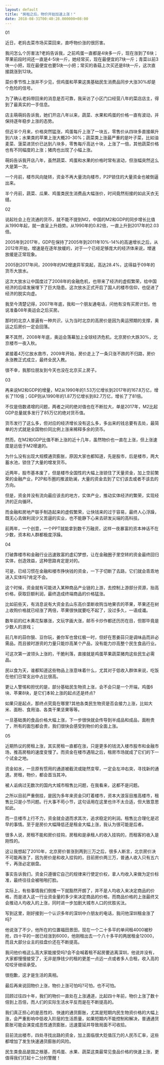 ```yaml
---
layout: default
title: "房租之后，物价开始加速上涨！"
date: 2018-08-31T00:40:28.000000+08:00
---
```


01

近日，老妈去菜市场买菜回来，直呼物价涨的很厉害。


我问怎么个厉害法?老妈告诉我，之前鸡蛋一直都是4块多一斤，现在涨到了6块；苹果前段时间还一直是4-5块一斤，她经常买，现在最便宜的7块一斤；青菜以前3块一小把，现在最便宜也要5块一小把；常买的香菇上次买还是8块一斤，这次直接跳涨到12块。


菜价季节性上涨并不少见，但鸡蛋和苹果这类基础民生消费品同步大涨30%却是个危险的信号。


为了确认老妈带回来的消息是否可靠，我采访了小区门口经营八年的菜店店主，得到了最真实的一手信息。


店主萌萌妈告诉我，她们开店八年以来，蔬菜、水果和鸡蛋的价格一直有波动，并保持逐年稳步上涨的态势。


但近半个月来，价格突然猛涨，鸡蛋每斤上涨了一块五，零售价从四块多直接飙升到六块；水果类的苹果上涨大概20-30%；蔬菜类上涨最严重的是叶子菜，比如油麦菜、菠菜进货价已达到八块多，零售每斤高达十块，上涨了一倍，其他蔬菜价格也有不同幅度的上涨；猪肉也出现了小幅上涨。


萌妈告诉我开店八年，虽然蔬菜、鸡蛋和水果的价格时常有波动，但涨幅突然这么大是第一次。


一个月前，楼市风向陡转，资金不再大量流向楼市，P2P锁住的大量资金也被倒逼出来。


半个月前，蔬菜、瓜果、鸡蛋类民生消费品大幅涨价，时间竟然衔接的如此天衣无缝。

02

说起社会上在流通的货币，就不能不提到M2，中国的M2和GDP的同步增长比值从1990年起，就一直呈上升趋势。从1990年的0.82倍，一直上升到2017年的2.03倍。


2005年到2017年，GDP在保持了2005年到2011年10%-14%的高速增长之后，从2012年开始，增速是在逐年放缓的，对于一个已经足够庞大的经济体来说，增速放缓是正常现象。


2005到2017年间，2009年的M2增速异军突起，高达28.4%，这得益于09年的货币大放水。


这次大放水让中国度过了2008年的金融危机，也带来了经济的虚假繁荣，给中国经济的后续发展埋下了巨大隐患。这次放水正式开启了国人的楼市信仰，也促进了经济的脱实向虚。


我至今清楚记得，2007年年底，我和一个朋友通电话，问他有没有买房计划，他说准备08年奥运会之后买房。


那时的北京人普遍有一种共识，认为当时北京的高房价是因为奥运预期的支撑，奥运之后房价一定会回落。


果不其然，2008年年底，奥运会落幕加上全球经济危机，北京房价大跌30%，北京楼市一夜入秋。


紧接着4万亿放水救市，2009年开始，房价走上了一条只涨不跌的不归路，房价永涨教正式成立，最终全民入教。


很不幸，我那位朋友到今天也没在北京买上房子。

03

再来说M2和GDP的增量，M2从1990年的1.53万亿增长到2017年的167.8万亿，增长了110倍；GDP则从1990年的1.87万亿增长到82.7万亿，增长了了81倍。


不仅是倍数递增的问题，两者之间的绝对值也在不断拉大，单是2017年，M2比起GDP总量就多发行了85万亿的绝对货币值。


货币发行了这么多，但对应的经济增长没有这么多，多出来的钱总要有去处，最简单的方式就是全国物价同比例上涨来稀释多余的货币。


然而，在M2和GDP比值不断上涨的近十几年，虽然物价也一直在上涨，但上涨速度是远低于M2增速的。


为什么没有出现大规模通货膨胀，原因大家也都知道，先是股市，后是楼市，两大蓄水池，锁住了大量的增发货币。


近两年，股市基本废了，但是楼市全国性的大幅上涨锁住了天量资金，加上空前繁荣的金融产业，P2P和币圈的推波助澜，大量的资金去到了它们该去或者不该去的方向。


但是，资金并没有流向最应该去的地方，实体产业，推动实体经济的繁荣，实现经济的正向循环。


而金融和房地产联手制造起来的虚假繁荣，让快钱来的过于容易，最终人心浮躁，既无心去做利润少又苦逼的实业，也不能静下心来去研发尖端的高科技。


前两年，一个创意，一个PPT就能拿到数千万融资，这样一夜暴富的资本神话不在少数，资本和人群都极度浮躁。

04

打破靠楼市和金融行业迅速致富的虚幻梦想，让在金融圈子里空转的资金最终回归实体，创造效益，这种思路肯定是对的。


可是，已经习惯在金融和楼市挣快钱的资金，一下子切断了去路，它们就会乖乖地进入实体吗?肯定不会。


这个时候，资金就有可能进入某种商品产业链的上游，去控制上游部分资源，抬高价格，获取巨额利润，最终造成终端商品的价格猛涨。


比如前些天，有消息说有大资金去山东高价垄断收购当地果农的苹果，苹果还在树上收购价格就已经涨了两倍，苹果很快就要吃不起了，没过多久，一语成谶。


数年前的红木黄花梨暴涨，文玩字画大涨，邮币卡炒作都还历历在目，但那毕竟是少数人的游戏；


前几年的蒜你狠、豆你玩，姜你军也曾红极一时，但好在葱姜蒜只是调味品而非必需品，而且彼时游资的力量只能炒高某个产品，没有能力炒高整个民生食品行业。


可这次第一波领头上涨的，干脆利落，直接就是鸡蛋苹果蔬菜猪肉这些民生必需品。


民以食为天，谁都知道这些物品上涨意味着什么，尤其对于低收入群体来说，吃饭在他们日常支出中占比很高。


更让人警惕和担忧的是，部分基础民生物资上涨，会不会只是一个开端，鸡蛋6块、苹果8块，是它们本轮上涨的起点还是终点?


如果只是起点，那终点究竟在哪里?其他各类民生物资是否会接力上涨，比如大米、面粉、食用油、各类干果坚果等等。


一旦基础类的食品价格大幅上涨，下一步很快就会传导到半成品和成品，面粉贵了，所有的面包都会贵，我们很快会感受到物价的全面上涨。

05

近期热议的房租上涨，其实房租一直都在涨，只是更多的钱流入楼市股市和金融市场，推高房租的速度变慢了。而资金在楼市遇阻之后，租房市场就成了它们的下一个试金之地。


资金如水，一旦原有惯用的通道被截流或陡然变窄，一定会左冲右突，寻找新的通道。房租，物价，都会首当其冲。


被人诟病过无数次的国内大城市租售比问题，在我看来，这都不是问题。


之所以目前严重倒挂，是因为多年来资金只盯着楼市，资本大浪盲目推高楼市，租售比只是小节问题。行大事不苟小节，这句话用在这里也许不太合适，但大致意思如此。


而一旦楼市上行不力，资金就会退而求其次，追求稳定的利润。租售比合理化是迟早的事情。至于是房价大幅降低还是租金大幅上涨，我认为很可能是后者。


很多人说，房租不能和房价挂钩，房租和是承租人的收入挂钩的，而租客的收入是刚性的。


这让我想起了2010年，北京房价普涨到两到三万之后，很多人断言，北京房价决不可能再涨了，因为房价是和收入挂钩的，目前房价两三万，普通人收入只有五六千，再涨必定崩盘。


事实告诉我们，资金只遵循它自己的规律来行使定价权，拿人均收入来做为定价标准，最终往往会被啪啪打脸。


实际上，有些事情我们倒推一下就豁然开朗了，并不是人均收入来决定商品的价格，而是进入这一行业资金量的多少来决定商品的价格，而商品价格的上涨最终又会推动人均收入的上涨，同时进一步加剧大城市人口的优胜劣汰。


写到这里，刚好接到一个认识多年的深圳中介朋友的电话，我问他深圳租金涨了吗?


他说涨了不少，他所在的位置福田景田，现在一个二十多平的单间租4000被秒抢，四十平的一居已经涨到6000，他刚租出去一个八十多平的两居租金12000，而且大部分业主的挂盘价还在不断提高。


我问他价格这么高大家能接受吗?会不会喊着租不起房要逃离深圳，他说并没有，大家都慢慢接受了，无非是挣钱少的租的更差一点远一点或者多人合租，收入高的咬咬牙继续承受。


很抱歉，这才是生活的真相。


最后再来说回物价上涨，物价上涨可怕吗?可怕，也不可怕。


回顾过往四十年，我们的物价一直处在上涨通道，比起四十年前，物价上涨了数十倍到上百倍，而人们的实际生活水平反而是在不断提高的。


我们真正担心的是恶性的、快速的通货膨胀，尤其是短期内民生物资价格的大幅上涨，会严重影响中低收入阶层的生活质量，如果短期内不能控制和解决，普通通货膨胀可能会演变成恶性通货膨胀，迅速蔓延并导致局面不可收拾。


目前流出楼市，四处寻找出路的资金，加上面临很大贬值压力的人民币汇率，这些都增加了发生快速通货膨胀的风险。


民生类食品是国之根基，而鸡蛋、水果、蔬菜这类最常见食品价格的快速上涨，更值得我们打起十二分的警醒！

